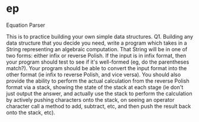 # ep
Equation Parser

This is to practice building your own simple data
structures. Q1. Building any data structure that you decide you need,
write a program which takes in a String representing an algebraic
computation. That String will be in one of two forms: either infix or
reverse Polish. If the input is in infix format, then your program
should test to see if it's well-formed (eg, do the parentheses
match?). Your program should be able to convert the input format into
the other format (ie infix to reverse Polish, and vice versa). You
should also provide the ability to perform the actual calculation from
the reverse Polish format via a stack, showing the state of the stack
at each stage (ie don't just output the answer, and actually use the
stack to perform the calculation by actively pushing characters onto
the stack, on seeing an operator character call a method to add,
subtract, etc, and then push the result back onto the stack, etc).
